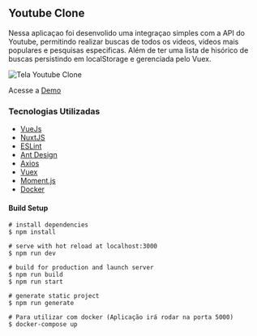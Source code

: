 ## Youtube Clone

Nessa aplicaçao foi desenvolido uma integraçao simples com a API do Youtube, permitindo realizar buscas de todos os videos, videos mais populares e pesquisas especificas. Além de ter uma lista de hisórico de buscas persistindo em localStorage e gerenciada pelo Vuex.

![Tela Youtube Clone](/desafio-frontend-tela.gif)

Acesse a [Demo](https://desafio-youtubeclone.netlify.app)

### Tecnologias Utilizadas

- [VueJs](https://vuejs.org)
- [NuxtJS](https://nuxtjs.org)
- [ESLint](https://eslint.org)
- [Ant Design](https://antdv.com/docs/vue/introduce/)
- [Axios](https://axios.nuxtjs.org)
- [Vuex](https://vuex.vuejs.org)
- [Moment.js](https://momentjs.com)
- [Docker](https://www.docker.com)

#### Build Setup

```
# install dependencies
$ npm install

# serve with hot reload at localhost:3000
$ npm run dev

# build for production and launch server
$ npm run build
$ npm run start

# generate static project
$ npm run generate

# Para utilizar com docker (Aplicação irá rodar na porta 5000)
$ docker-compose up
```
